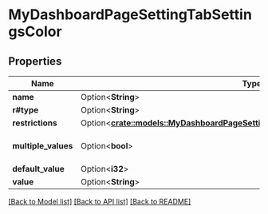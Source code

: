 # MyDashboardPageSettingTabSettingsColor

## Properties

Name | Type | Description | Notes
------------ | ------------- | ------------- | -------------
**name** | Option<**String**> |  | [optional]
**r#type** | Option<**String**> |  | [optional]
**restrictions** | Option<[**crate::models::MyDashboardPageSettingBackgroundSettingsColorRestrictions**](MyDashboardPageSettingBackgroundSettingsColor_restrictions.md)> |  | [optional]
**multiple_values** | Option<**bool**> |  | [optional][default to false]
**default_value** | Option<**i32**> |  | [optional]
**value** | Option<**String**> |  | [optional]

[[Back to Model list]](../README.md#documentation-for-models) [[Back to API list]](../README.md#documentation-for-api-endpoints) [[Back to README]](../README.md)


